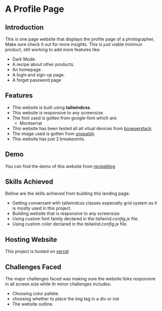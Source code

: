 # A Profile Page

## Introduction

This is one page website that displays the profile page of a photographer, Make sure check it out for more insights.
This is just viable minimun product, still working to add more features like:

* Dark Mode.
* A recipe about other products.
* An homepage
* A login and sign-up page.
* A forget password page

## Features

* This website is built using **tailwindcss**.
* This website is responsive to any screensize.
* The font used is gotten from google-font which are:
  * Montserrat
* This website has been tested all all vitual devices from [browserstack](www.browserstack.com)
* The image used is gotten from [unspalsh](www.unsplash.com).
* This website has just 2 breakpoints.

## Demo

You can find the demo of this website from [recipeblog](https://skillpage.vercel.app)

## Skills Achieved

Bellow are the skills achieved from building this landing page:

* Getting conversant with tailwindcss classes expecially grid system as it is mostly used in this project.
* Building website that is responsive to any screensize.
* Using custom font family declared in the *tailwind.config.js* file.
* Using custom color declared in the *tailwind.config.js* file.

## Hosting Website

This project is hosted on [vercel](www.vercel.com)

## Challenges Faced

The major challenges faced was making sure the website lloks responsive in all screen size while th minor challenges includes:

* Choosing color pallete.
* choosing whether to place the img tag in a div or not
* The website outline.
